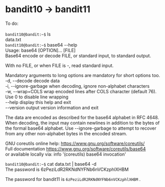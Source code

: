 # bandit10 -> bandit11<br/>
To do:<br/><br/>
```bandit10@bandit:~$``` ls<br/>
data.txt<br/>
```bandit10@bandit:~$``` base64 --help<br/>
Usage: base64 [OPTION]... [FILE]<br/>
Base64 encode or decode FILE, or standard input, to standard output.<br/>

With no FILE, or when FILE is -, read standard input.<br/>

Mandatory arguments to long options are mandatory for short options too.<br/>
  -d, --decode          decode data<br/>
  -i, --ignore-garbage  when decoding, ignore non-alphabet characters<br/>
  -w, --wrap=COLS       wrap encoded lines after COLS character (default 76).<br/>
                          Use 0 to disable line wrapping<br/>
      --help     display this help and exit<br/>
      --version  output version information and exit<br/>

The data are encoded as described for the base64 alphabet in RFC 4648.<br/>
When decoding, the input may contain newlines in addition to the bytes of<br/>
the formal base64 alphabet.  Use --ignore-garbage to attempt to recover<br/>
from any other non-alphabet bytes in the encoded stream.<br/>

GNU coreutils online help: <https://www.gnu.org/software/coreutils/><br/>
Full documentation <https://www.gnu.org/software/coreutils/base64><br/>
or available locally via: info '(coreutils) base64 invocation'<br/>

```bandit10@bandit:~$``` cat data.txt | base64 -d<br/>
The password is 6zPeziLdR2RKNdNYFNb6nVCKzphlXHBM<br/>

The password for bandit11 is ```6zPeziLdR2RKNdNYFNb6nVCKzphlXHBM``` .<br/>

